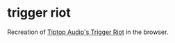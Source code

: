# trigger riot

Recreation of [Tiptop Audio's Trigger Riot](http://tiptopaudio.com/trigger-riot/) in the browser.
